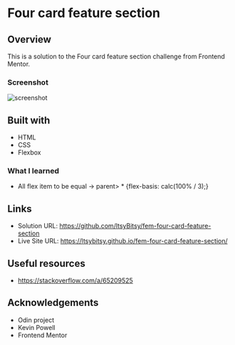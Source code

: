 # Four card feature section

 
## Overview

This is a solution to the Four card feature section challenge from Frontend Mentor.

### Screenshot

![screenshot](https://github.com/ltsyBitsy/fem-four-card-feature-section/blob/main/images/screenshot.jpg)

## Built with

  * HTML
  * CSS
  * Flexbox

### What I learned

* All flex item to be equal -> parent> * {flex-basis: calc(100% / 3);}

## Links

* Solution URL: https://github.com/ltsyBitsy/fem-four-card-feature-section
* Live Site URL: https://ltsybitsy.github.io/fem-four-card-feature-section/

## Useful resources

* https://stackoverflow.com/a/65209525

## Acknowledgements

* Odin project
* Kevin Powell
* Frontend Mentor